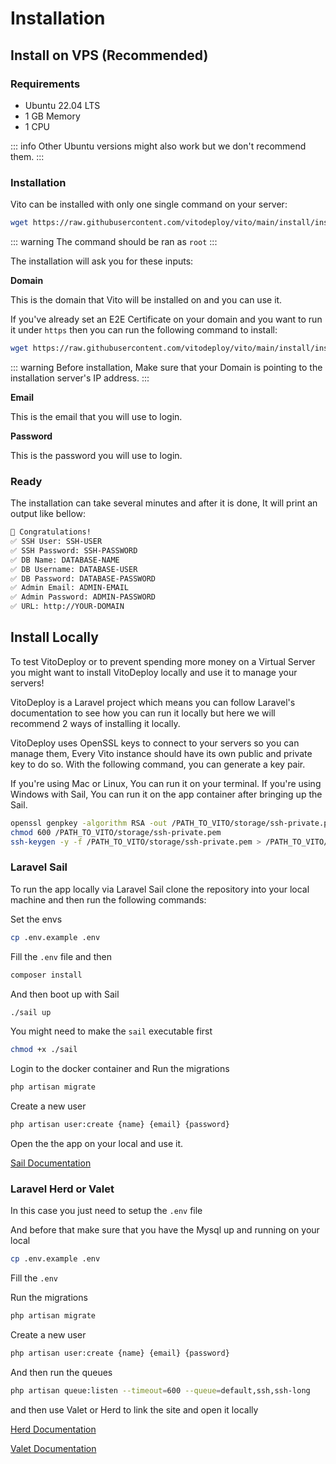 # Installation

## Install on VPS (Recommended)

### Requirements

- Ubuntu 22.04 LTS
- 1 GB Memory
- 1 CPU

::: info
Other Ubuntu versions might also work but we don't recommend them.
:::

### Installation

Vito can be installed with only one single command on your server:

```sh
wget https://raw.githubusercontent.com/vitodeploy/vito/main/install/install.sh && bash install.sh
```

::: warning
The command should be ran as `root`
:::

The installation will ask you for these inputs:

**Domain**

This is the domain that Vito will be installed on and you can use it.

If you've already set an E2E Certificate on your domain and you want to run it under `https` then you can run the following command to install:

```sh
wget https://raw.githubusercontent.com/vitodeploy/vito/main/install/install.sh && V_SSL=1 bash install.sh
```

::: warning
Before installation, Make sure that your Domain is pointing to the installation server's IP address.
:::

**Email**

This is the email that you will use to login.

**Password**

This is the password you will use to login.

### Ready

The installation can take several minutes and after it is done, It will print an output like bellow:

```txt
🎉 Congratulations!
✅ SSH User: SSH-USER
✅ SSH Password: SSH-PASSWORD
✅ DB Name: DATABASE-NAME
✅ DB Username: DATABASE-USER
✅ DB Password: DATABASE-PASSWORD
✅ Admin Email: ADMIN-EMAIL
✅ Admin Password: ADMIN-PASSWORD
✅ URL: http://YOUR-DOMAIN
```

## Install Locally

To test VitoDeploy or to prevent spending more money on a Virtual Server you might want to install VitoDeploy locally and use it to manage your servers!

VitoDeploy is a Laravel project which means you can follow Laravel's documentation to see how you can run it locally but here we will recommend 2 ways of installing it locally.

VitoDeploy uses OpenSSL keys to connect to your servers so you can manage them, Every Vito instance should have its own public and private key to do so. With the following command, you can generate a key pair.

If you're using Mac or Linux, You can run it on your terminal. If you're using Windows with Sail, You can run it on the app container after bringing up the Sail.

```sh
openssl genpkey -algorithm RSA -out /PATH_TO_VITO/storage/ssh-private.pem
chmod 600 /PATH_TO_VITO/storage/ssh-private.pem
ssh-keygen -y -f /PATH_TO_VITO/storage/ssh-private.pem > /PATH_TO_VITO/storage/ssh-public.key
```

### Laravel Sail

To run the app locally via Laravel Sail clone the repository into your local machine and then run the following commands:

Set the envs

```sh
cp .env.example .env
```
Fill the `.env` file and then

```sh
composer install
```

And then boot up with Sail

```sh
./sail up
```

You might need to make the `sail` executable first

```sh
chmod +x ./sail
```

Login to the docker container and Run the migrations

```sh
php artisan migrate
```

Create a new user

```sh
php artisan user:create {name} {email} {password}
```

Open the the app on your local and use it.

[Sail Documentation](https://laravel.com/docs/10.x/sail)

### Laravel Herd or Valet

In this case you just need to setup the `.env` file

And before that make sure that you have the Mysql up and running on your local

```sh
cp .env.example .env
```

Fill the `.env`

Run the migrations

```sh
php artisan migrate
```

Create a new user

```sh
php artisan user:create {name} {email} {password}
```

And then run the queues

```sh
php artisan queue:listen --timeout=600 --queue=default,ssh,ssh-long
```

and then use Valet or Herd to link the site and open it locally

[Herd Documentation](https://herd.laravel.com/)

[Valet Documentation](https://laravel.com/docs/10.x/valet)
